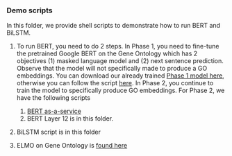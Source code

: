 


### Demo scripts


In this folder, we provide shell scripts to demonstrate how to run BERT and BiLSTM.

1. To run BERT, you need to do 2 steps. In Phase 1, you need to fine-tune the pretrained Google BERT on the Gene Ontology which has 2 objectives (1) masked language model and (2) next sentence prediction. Observe that the model will not specifically made to produce a GO embeddings. You can download our already trained [Phase 1 model here](https://drive.google.com/drive/u/1/folders/1gv4GXz-nqLpqLAqU63MmmKb3lCjkQric), otherwise you can follow the script [here](https://github.com/datduong/EncodeGeneOntology/blob/master/BERT/PretrainBertPhase1/run.sh). In Phase 2, you continue to train the model to specifically produce GO embeddings. For Phase 2, we have the following scripts
    1. [BERT as-a-service](https://github.com/auppunda/GeneOntologyEncoders/blob/master/BertAsAService/GetVecFile.sh)
    2. BERT Layer 12 is in this folder.

2. BiLSTM script is in this folder

3. ELMO on Gene Ontology is [found here](https://github.com/auppunda/GeneOntologyEncoders/tree/master/Elmo/encoder)




